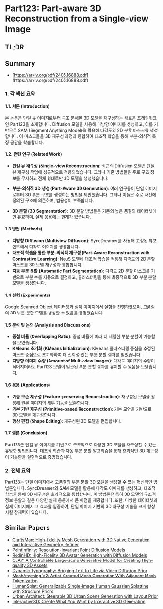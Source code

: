 # Part123: Part-aware 3D Reconstruction from a Single-view Image
## TL;DR
## Summary
- [https://arxiv.org/pdf/2405.16888.pdf](https://arxiv.org/pdf/2405.16888.pdf)

### 1. 각 섹션 요약

#### 1.1. 서론 (Introduction)
본 논문은 단일 뷰 이미지로부터 구조 분해된 3D 모델을 재구성하는 새로운 프레임워크인 Part123을 소개합니다. Diffusion 모델을 사용해 다방향 이미지를 생성하고, 이를 기반으로 SAM (Segment Anything Model)을 활용해 다각도의 2D 분할 마스크를 생성합니다. 이 마스크들을 3D 재구성 과정과 통합하여 대조적 학습을 통해 부분-의식적 특징 공간을 학습합니다.

#### 1.2. 관련 연구 (Related Work)
- **단일 뷰 재구성 (Single-view Reconstruction)**: 최근의 Diffusion 모델은 단일 뷰 재구성 작업에 성공적으로 적용되었습니다. 그러나 기존 방법들은 주로 구조 정보를 무시하고 전체 형태로만 3D 모델을 생성했습니다.
  
- **부분-의식적 3D 생성 (Part-Aware 3D Generation)**: 여러 연구들이 단일 이미지로부터 3D 부분 구조를 생성하는 방법을 제안했습니다. 그러나 이들은 주로 사전에 정의된 구조에 의존하며, 범용성이 부족합니다.

- **3D 분할 (3D Segmentation)**: 3D 분할 방법들은 기존의 높은 품질의 데이터셋에만 유효하며, 실제 응용에는 한계가 있습니다.

#### 1.3 방법 (Methods)
- **다방향 Diffusion (Multiview Diffusion)**: SyncDreamer를 사용해 고정된 뷰포인트에서 다각도 이미지를 생성합니다.
- **대조적 학습을 통한 부분-의식적 재구성 (Part-Aware Reconstruction with Contrastive Learning)**: NeuS 모델에 대조적 학습을 적용해 다각도의 2D 분할 마스크를 3D 모델 재구성과 통합합니다.
- **자동 부분 분할 (Automatic Part Segmentation)**: 다각도 2D 분할 마스크를 기반으로 부분 수를 자동으로 결정하고, 클러스터링을 통해 최종적으로 3D 부분 분할 모델을 생성합니다.

#### 1.4 실험 (Experiments)
Google Scanned Object 데이터셋과 실제 이미지에서 실험을 진행하였으며, 고품질의 3D 부분 분할 모델을 생성할 수 있음을 증명했습니다.

#### 1.5 분석 및 논의 (Analysis and Discussions)
- **중첩 비율 (Overlapping Ratio)**: 중첩 비율에 따라 더 세밀한 부분 분할이 가능함을 보였습니다.
- **KMeans 초기화 (KMeans Initialization)**: KMeans 클러스터링 중심을 추정된 마스크 중심으로 초기화하여 더 신뢰성 있는 부분 분할 결과를 얻었습니다.
- **다방향 이미지 수량 (Amount of Multi-view Images)**: 다각도 이미지의 수량이 적어지더라도 Part123 모델이 일관된 부분 분할 결과를 유지할 수 있음을 보였습니다.

#### 1.6 응용 (Applications)
- **기능 보존 재구성 (Feature-preserving Reconstruction)**: 재구성된 모델을 활용해 원본 이미지의 세부 기능을 보존합니다.
- **기본 기반 재구성 (Primitive-based Reconstruction)**: 기본 모양을 기반으로 3D 모델을 재구성합니다.
- **형상 편집 (Shape Editing)**: 재구성된 3D 모델을 편집합니다.

#### 1.7 결론 (Conclusion)
Part123은 단일 뷰 이미지를 기반으로 구조적으로 다양한 3D 모델을 재구성할 수 있는 유망한 방법입니다. 대조적 학습과 자동 부분 분할 알고리즘을 통해 효과적인 3D 재구성이 가능함을 실험적으로 증명했습니다.

### 2. 전체 요약
Part123는 단일 이미지에서 고품질의 부분 분할 3D 모델을 생성할 수 있는 혁신적인 방법론입니다. SyncDreamer와 SAM 모델을 활용해 다각도 이미지를 생성하고, 대조적 학습을 통해 3D 재구성을 효과적으로 통합합니다. 이 방법론은 특히 3D 모델의 구조적 정보 분할과 같은 다양한 실제 응용에서 큰 이점을 제공합니다. 또한, 다양한 데이터셋과 실제 이미지에서 그 효과를 입증하여, 단일 이미지 기반의 3D 재구성 기술을 크게 향상시킬 잠재력이 있습니다.

## Similar Papers
- [CraftsMan: High-fidelity Mesh Generation with 3D Native Generation and Interactive Geometry Refiner](2405.14979.md)
- [PointInfinity: Resolution-Invariant Point Diffusion Models](2404.03566.md)
- [RodinHD: High-Fidelity 3D Avatar Generation with Diffusion Models](2407.06938.md)
- [CLAY: A Controllable Large-scale Generative Model for Creating High-quality 3D Assets](2406.13897.md)
- [Dynamic Typography: Bringing Text to Life via Video Diffusion Prior](2404.11614.md)
- [MeshAnything V2: Artist-Created Mesh Generation With Adjacent Mesh Tokenization](2408.02555.md)
- [HumanSplat: Generalizable Single-Image Human Gaussian Splatting with Structure Priors](2406.12459.md)
- [Urban Architect: Steerable 3D Urban Scene Generation with Layout Prior](2404.06780.md)
- [Interactive3D: Create What You Want by Interactive 3D Generation](2404.16510.md)
